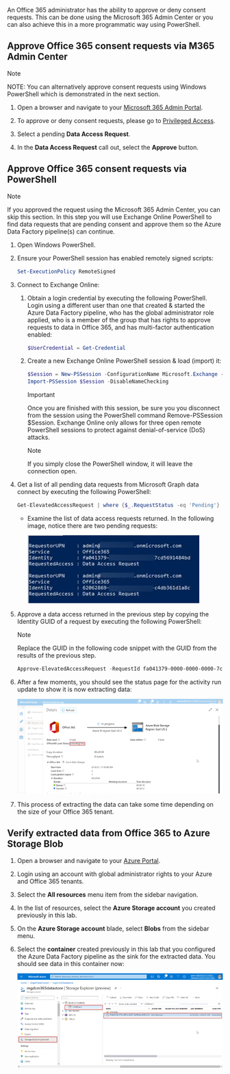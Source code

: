 <!-- markdownlint-disable MD002 MD041 -->

An Office 365 administrator has the ability to approve or deny consent requests. This can be done using the Microsoft 365 Admin Center or you can also achieve this in a more programmatic way using PowerShell.

## Approve Office 365 consent requests via M365 Admin Center

> [!NOTE]
> NOTE: You can alternatively approve consent requests using Windows PowerShell which is demonstrated in the next section.

1. Open a browser and navigate to your [Microsoft 365 Admin Portal](https://admin.microsoft.com).

1. To approve or deny consent requests, please go to [Privileged Access](https://portal.office.com/adminportal/home#/Settings/PrivilegedAccess).

1. Select a pending **Data Access Request**.

1. In the **Data Access Request** call out, select the **Approve** button.

<!-- Pending SS from Pratik -->

## Approve Office 365 consent requests via PowerShell

> [!NOTE]
> If you approved the request using the Microsoft 365 Admin Center, you can skip this section.
> In this step you will use Exchange Online PowerShell to find data requests that are pending consent and approve them so the Azure Data Factory pipeline(s) can continue.

1. Open Windows PowerShell.
1. Ensure your PowerShell session has enabled remotely signed scripts:

    ```powershell
    Set-ExecutionPolicy RemoteSigned
    ```

1. Connect to Exchange Online:

    1. Obtain a login credential by executing the following PowerShell. Login using a different user than one that created & started the Azure Data Factory pipeline, who has the global administrator role applied, who is a member of the group that has rights to approve requests to data in Office 365, and has multi-factor authentication enabled:

        ```powershell
        $UserCredential = Get-Credential
        ```

    1. Create a new Exchange Online PowerShell session & load (import) it:

        ```powershell
        $Session = New-PSSession -ConfigurationName Microsoft.Exchange -ConnectionUri https://ps.protection.outlook.com/powershell-liveid/ -Credential $UserCredential -Authentication Basic -AllowRedirection
        Import-PSSession $Session -DisableNameChecking
        ```

        > [!IMPORTANT]
        > Once you are finished with this session, be sure you you disconnect from the session using the PowerShell command Remove-PSSession $Session. Exchange Online only allows for three open remote PowerShell sessions to protect against denial-of-service (DoS) attacks.

        > [!NOTE]
        > If you simply close the PowerShell window, it will leave the connection open.

1. Get a list of all pending data requests from Microsoft Graph data connect by executing the following PowerShell:

    ```powershell
    Get-ElevatedAccessRequest | where {$_.RequestStatus -eq 'Pending'} | select RequestorUPN, Service, Identity, RequestedAccess | fl
    ```

    - Examine the list of data access requests returned. In the following image, notice there are two pending requests:

        ![Windows-PowerShell-Pending-Requests](images/data-connect-ps-pending-requests.png)

1. Approve a data access returned in the previous step by copying the Identity GUID of a request by executing the following PowerShell:

    > [!NOTE]
    > Replace the GUID in the following code snippet with the GUID from the results of the previous step.

    ```powershell
    Approve-ElevatedAccessRequest -RequestId fa041379-0000-0000-0000-7cd5691484bd -Comment 'approval request granted'
    ```

1. After a few moments, you should see the status page for the activity run update to show it is now extracting data:

    ![Azure-ADF-Extraction-Approved](images/data-connect-adf-extraction-approved.png)

1. This process of extracting the data can take some time depending on the size of your Office 365 tenant.

## Verify extracted data from Office 365 to Azure Storage Blob

1. Open a browser and navigate to your [Azure Portal](https://portal.azure.com/).

1. Login using an account with global administrator rights to your Azure and Office 365 tenants.

1. Select the **All resources** menu item from the sidebar navigation.

1. In the list of resources, select the **Azure Storage account** you created previously in this lab.

1. On the **Azure Storage account** blade, select **Blobs** from the sidebar menu.

1. Select the **container** created previously in this lab that you configured the Azure Data Factory pipeline as the sink for the extracted data. You should see data in this container now:

    ![Azure-ADF-Extraction-Storage-Account-Data](images/data-connect-adf-extracted-data-in-blob.png)
